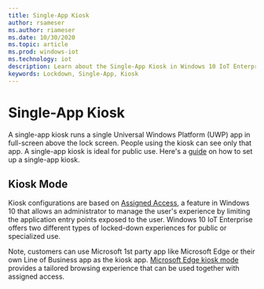 ```yaml
---
title: Single-App Kiosk
author: rsameser
ms.author: riameser
ms.date: 10/30/2020
ms.topic: article
ms.prod: windows-iot
ms.technology: iot
description: Learn about the Single-App Kiosk in Windows 10 IoT Enterprise.
keywords: Lockdown, Single-App, Kiosk
---
```


# Single-App Kiosk
A single-app kiosk runs a single Universal Windows Platform (UWP) app in full-screen above the lock screen. People using the kiosk can see only that app. A single-app kiosk is ideal for public use. Here's a [guide](https://docs.microsoft.com/windows/configuration/kiosk-single-app) on how to set up a single-app kiosk.

## Kiosk Mode  
Kiosk configurations are based on [Assigned Access](https://docs.microsoft.com/windows/iot-enterprise/advanced_lockdown_features#assignedaccess), a feature in Windows 10 that allows an administrator to manage the user's experience by limiting the application entry points exposed to the user. Windows 10 IoT Enterprise offers two different types of locked-down experiences for public or specialized use.

Note, customers can use Microsoft 1st party app like Microsoft Edge or their own Line of Business app as the kiosk app. [Microsoft Edge kiosk mode](https://docs.microsoft.com/DeployEdge/microsoft-edge-configure-kiosk-mode) provides a tailored browsing experience that can be used together with assigned access.  
